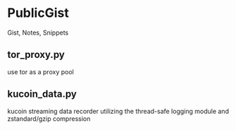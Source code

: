 # PublicGist

Gist, Notes, Snippets

## tor_proxy.py

use tor as a proxy pool

## kucoin_data.py

kucoin streaming data recorder utilizing the thread-safe logging module and zstandard/gzip compression

